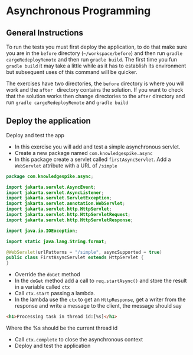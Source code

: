 # Asynchronous Programming

## General Instructions

To run the tests you must first deploy the application, to do that make sure you are in the `before` directory (`~/workspace/before`) and then run `gradle cargeRedeployRemote` and then run `gradle build`. The first time you fun `gradle build` it may take a little while as it has to establish its environment but subsequent uses of this command will be quicker.

The exercises have two directories, the `before` directory is where you will work and the `after ` directory contains the solution. If you want to check that the solution works then change directories to the `after` directory and run `gradle cargeRedeployRemote` and `gradle build`

## Deploy the application

Deploy and test the app

+ In this exercise you will add and test a simple asynchronous servlet.
+ Create a new package named `com.knowledgespike.async`
+ In this package create a servlet called `firstAsyncServlet`. Add a `WebServlet` attribute with a URL of `/simple`

```java
package com.knowledgespike.async;

import jakarta.servlet.AsyncEvent;
import jakarta.servlet.AsyncListener;
import jakarta.servlet.ServletException;
import jakarta.servlet.annotation.WebServlet;
import jakarta.servlet.http.HttpServlet;
import jakarta.servlet.http.HttpServletRequest;
import jakarta.servlet.http.HttpServletResponse;

import java.io.IOException;

import static java.lang.String.format;

@WebServlet(urlPatterns = "/simple", asyncSupported = true)
public class FirstAsyncServlet extends HttpServlet {
}
```
+ Override the `doGet` method
+ In the `doGet` method add a call to `req.startAsync()` and store the result in a variable called `ctx`
+ Call `ctx.start` passing a lambda.
+ In the lambda use the `ctx` to get an `HttpResponse`, get a writer from the response and write a message to the client, the message should say

```html
<h1>Processing task in thread id:[%s]</h1>
``` 
Where the %s should be the current thread id
+ Call `ctx.complete` to close the asynchronous context
+ Deploy and test the application